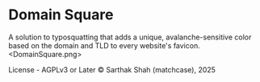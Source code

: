 # Domain Square
A solution to typosquatting that adds a unique, avalanche-sensitive color based on the domain and TLD to every website's favicon.
<DomainSquare.png>

License - AGPLv3 or Later
© Sarthak Shah (matchcase), 2025
